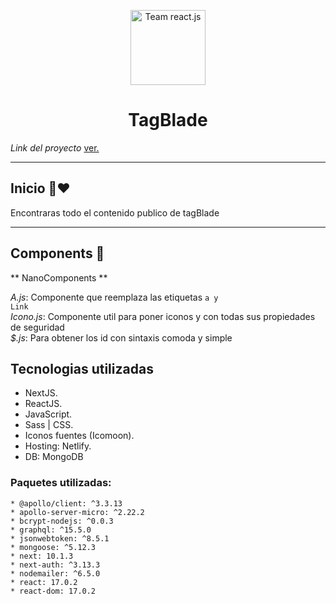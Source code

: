 <p align="center">
  <a href="https://tagblade.netlify.app/" target="_blank"
        rel="noopener">
    <img alt="Team react.js" src="https://i.postimg.cc/Dy8KMf4Z/logo1.png" width="120" target="_blank"
        rel="noopener"/>
  </a>
</p>
<h1 align="center">
  TagBlade
</h1>

_Link del proyecto_ <a href="https://tagblade.netlify.app/">ver.</a>

----

<h2>Inicio 🚀❤️</h2>
  <p>Encontraras todo el contenido publico de tagBlade</p>

----

## Components 🧐

** NanoComponents **
  
  *A.js*: Componente que reemplaza las etiquetas <code>a y Link</code>
  <br/>
  *Icono.js*: Componente util para poner iconos y con todas sus propiedades de seguridad 
  <br/>
  *$.js*: Para obtener los id con sintaxis comoda y simple

## Tecnologias utilizadas

  * NextJS.
  * ReactJS.
  * JavaScript.
  * Sass | CSS.
  * Iconos fuentes (Icomoon).
  * Hosting: Netlify.
  * DB: MongoDB

  ### Paquetes utilizadas:

    * @apollo/client: ^3.3.13
    * apollo-server-micro: ^2.22.2
    * bcrypt-nodejs: ^0.0.3
    * graphql: ^15.5.0
    * jsonwebtoken: ^8.5.1
    * mongoose: ^5.12.3
    * next: 10.1.3
    * next-auth: ^3.13.3
    * nodemailer: ^6.5.0
    * react: 17.0.2
    * react-dom: 17.0.2
